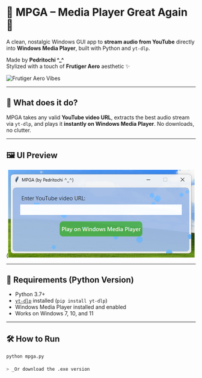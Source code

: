 # 🎵 MPGA – Media Player Great Again 🎵

A clean, nostalgic Windows GUI app to **stream audio from YouTube** directly into **Windows Media Player**, built with Python and `yt-dlp`.

Made by **Pedritochi ^_^**  
Stylized with a touch of **Frutiger Aero** aesthetic ✨

![Frutiger Aero Vibes](https://media1.tenor.com/m/3zXpgzH1Y6cAAAAd/frutiger-aero.gif)

---

## 🧠 What does it do?

MPGA takes any valid **YouTube video URL**, extracts the best audio stream via `yt-dlp`, and plays it **instantly on Windows Media Player**. No downloads, no clutter.

---

## 🖼️ UI Preview



(![MPGA Screenshot](resources/resource1.png)

---

## 🔧 Requirements (Python Version)

- Python 3.7+
- [`yt-dlp`](https://github.com/yt-dlp/yt-dlp) installed (`pip install yt-dlp`)
- Windows Media Player installed and enabled
- Works on Windows 7, 10, and 11

---

## 🛠️ How to Run

```bash
python mpga.py

> _Or download the .exe version

